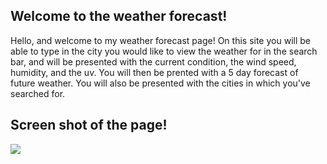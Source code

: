 ## Welcome to the weather forecast!

Hello, and welcome to my weather forecast page! On this site you will be able to type in the city you would like to view the weather for in the search bar, and will be presented with the current condition, the wind speed, humidity, and the uv. You will then be prented with a 5 day forecast of future weather. You will also be presented with the cities in which you've searched for. 

## Screen shot of the page! 
![](weather.png)